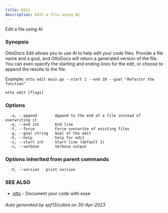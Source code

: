 ```yaml
---
title: Edit
description: Edit a file using AI
---
```


Edit a file using AI

### Synopsis

OttoDocs Edit allows you to use AI to help edit your code files. 
Provide a file name and a goal, and OttoDocs will return a generated version of the file.
You can even specify the starting and ending lines for the edit, or choose to append the results to the file:

Example: `otto edit main.go --start 1 --end 10 --goal "Refactor the function"`

```
otto edit [flags]
```

### Options

```
  -a, --append        Append to the end of a file instead of overwriting it
  -e, --end int       End line
  -f, --force         Force overwrite of existing files
  -g, --goal string   Goal of the edit
  -h, --help          help for edit
  -s, --start int     Start line (default 1)
  -v, --verbose       Verbose output
```

### Options inherited from parent commands

```
  -V, --version   print version
```

### SEE ALSO

* [otto](otto.md)	 - Document your code with ease

###### Auto generated by spf13/cobra on 30-Apr-2023
